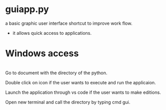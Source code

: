 # guiapp.py
a basic graphic user interface shortcut to improve work flow.
- it allows quick access to applications.

# Windows access 
<br>
Go to document with the directory of the python.


  Double click on icon if the user wants to execute and run the applicaion.
 
 
  Launch the application through vs code if the user wants to make editions.


Open new terminal and call the directory by typing cmd gui.
